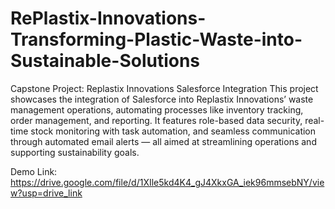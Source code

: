 # RePlastix-Innovations-Transforming-Plastic-Waste-into-Sustainable-Solutions

Capstone Project: Replastix Innovations Salesforce Integration
This project showcases the integration of Salesforce into Replastix Innovations’ waste management operations, automating processes like inventory tracking, order management, and reporting. It features role-based data security, real-time stock monitoring with task automation, and seamless communication through automated email alerts — all aimed at streamlining operations and supporting sustainability goals.

Demo Link:
https://drive.google.com/file/d/1XIle5kd4K4_gJ4XkxGA_iek96mmsebNY/view?usp=drive_link
